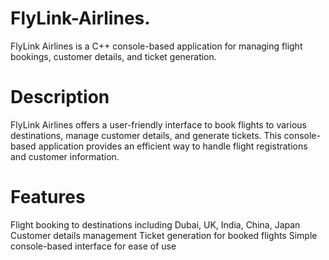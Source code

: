 # FlyLink-Airlines.

FlyLink Airlines is a C++ console-based application for managing flight bookings, customer details, and ticket generation.

# Description
FlyLink Airlines offers a user-friendly interface to book flights to various destinations, manage customer details, and generate tickets. This console-based application provides an efficient way to handle flight registrations and customer information.

# Features
Flight booking to destinations including Dubai, UK, India, China, Japan
Customer details management
Ticket generation for booked flights
Simple console-based interface for ease of use
